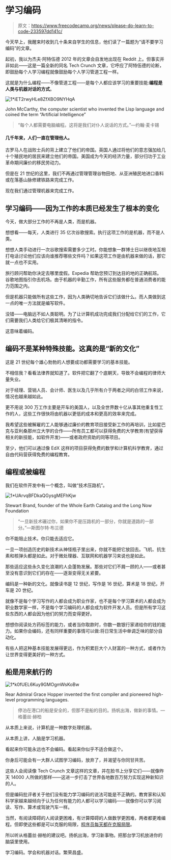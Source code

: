# 学习编码

> 原文：<https://www.freecodecamp.org/news/please-do-learn-to-code-233597dd141c/>

今天早上，我醒来时收到几十条来自学生的信息，他们读了一篇题为“请不要学习编码”的文章。

起初，我以为杰夫·阿特伍德 2012 年的文章会自发地出现在 Reddit 上。但事实并非如此——这是一篇全新的同名 Tech Crunch 文章，它呼应了阿特伍德的论断，即鼓励每个人学习编程就像鼓励每个人学习管道工程一样。

这就是为什么编程——不像管道工程——是每个人都应该学习的重要技能:**编程是人类与机器对话的方式**。

![1*iET2rwyHLe8ZfXBO9NYHqA](img/05b1c28ab6690de91e19e86d9a5cdfe4.png)

John McCarthy, the computer scientist who invented the Lisp language and coined the term “Artificial Intelligence”

> “每个人都需要电脑编程。这将是我们对仆人说话的方式。”—约翰·麦卡锡

#### 几千年来，人们一直在管理他人。

古罗马人在战败士兵的背上建立了他们的帝国。英国人通过将他们的意志强加给几十个殖民地的居民来建立他们的帝国。美国成为今天的经济力量，部分归功于工业革命期间廉价的移民劳动力。

但是在 21 世纪的这里，我们不再通过管理管理谷物田地、从亚洲殖民地进口香料或在落基山脉修建铁路来完成工作。

现在我们通过管理机器来完成工作。

## 学习编码——因为工作的本质已经发生了根本的变化

今天，做大部分工作的不再是人类，而是机器。

想想看——每天，人类进行 35 亿次谷歌搜索。执行这项工作的是机器，而不是人类。

想想人类手动进行一次谷歌搜索需要多少工时。你能想象一群博士日以继夜地互相打电话讨论他们应该向谁推荐哪些文件吗？如果这项工作是由机器来做的话，那它就一点也不实用。

旅行顾问帮助你决定去哪里度假。Expedia 帮助您预订到达目的地的正确航班。谷歌地图指引你去机场。由于机器的辛勤工作，所有这些服务都在普通消费者的能力范围之内。

但是机器只能做所有这些工作，因为人类确切地告诉它们该做什么。而人类做到这一点的唯一方法就是编写软件。

没错——电脑远不如人类聪明。为了让计算机成功完成我们分配给它们的工作，它们需要我们人类给它们极其清晰的指令。

这意味着编码。

## 编码不是某种特殊技能。这真的是“新的文化”

这是 21 世纪每个雄心勃勃的人想要成功都需要学习的基本技能。

不相信我？看看法律界就知道了。软件把它翻了个底朝天，导致不会编程的律师大量失业。

对于经理、营销人员、会计师、医生以及几乎所有介于两者之间的白领工作来说，情况也越来越如此。

更不用说 300 万工作主要是开车的美国人，以及全世界数十亿从事其他重复性工作的人，这些工作很快将由机器以更低的成本和更高的效率来完成。

我希望这些被解雇的工人能够通过廉价的教育项目接受新工作的再培训，比如星巴克与亚利桑那州立大学的合作——所有员工都可以获得免费的大学教育(有望获得相关的新技能，如软件开发)——或者政府资助的同等项目。

至少，他们可以通过像 EdX 这样的项目获得免费的数学和计算机科学教育，通过自由代码营获得免费的编程教育。

## 编程或被编程

我们在软件开发中有一个概念，叫做“技术压路机”。

![1*UArvqBFDkaQGysgMEFhKjw](img/72b2f82cfc216fe3bfff655ce549f039.png)

Stewart Brand, founder of the Whole Earth Catalog and the Long Now Foundation

> “一旦新技术碾过你，如果你不是压路机的一部分，你就是道路的一部分。”—斯图尔特·布兰德

你不能阻止技术。你只能去适应它。

一旦一项创造历史的新技术从神怪瓶子里出来，你就不能把它放回去。飞机、抗生素和核弹头都是如此。对于微处理器、互联网和机器学习来说也是如此。

那些适应这些永久变化浪潮的人会蓬勃发展。那些对它们不屑一顾的人——或者甚至没有意识到它们的存在——逐渐变得无关紧要。

编码是一种新的文化。就像读书是 12 世纪，写作是 16 世纪，算术是 18 世纪，开车是 20 世纪。

就像不是每个学习写作的人都会成为职业作家，也不是每个学习算术的人都会成为职业数学家一样，不是每个学习编码的人都会成为软件开发人员。但是所有学习这些东西的人都会因为他们的努力而变得更好。

想想你阅读处方药标签的能力，或者当你取款时，你数一数银行家递给你的钱的能力。如果你会编码，还有同样重要的事情可以做:将日常生活中单调乏味的部分自动化。

有些人把这种基本技能发展得更远，作为积累巨大个人财富的一种方式，或者作为让世界变得更美好的一种方式。

## 船是用来航行的

![1*k0fUEL6Kuy9GMOgmWsKoBw](img/713762a7bdc8e62b32d5b4f6aa4df4e3.png)

Rear Admiral Grace Hopper invented the first compiler and pioneered high-level programming languages.

> 停泊在港口的船是安全的，但那不是船的目的。扬帆出海，做新的事情。—格蕾丝·赫柏

从本质上来说，计算机是一种数字处理机器。

从本质上讲，人脑是学习机器。

看起来你可能永远也不会编码。看起来你似乎不适合做这个。

你身后可能会有一大群人试图学习编码，放弃了，并渴望与你同甘共苦。

这些人会阅读像 Tech Crunch 文章这样的文章，并在脸书上分享它们——就像昨天 14000 人所做的那样——这进一步打击了世界各地数百万努力实现这种新知识的人。

但是编码批评者关于他们没有能力学习编码的说法可能是不正确的。教育家和认知科学家越来越倾向于认为任何有能力的人都可以学习编码——就像你可以学习阅读、写作、算术或驾驶汽车一样。

当然，有阅读障碍的人阅读更困难，有计算障碍的人做数学更困难，两者都更难编程。但即使这些都是可以克服的局限，[程序员每天都在克服局限](https://www.quora.com/Can-anyone-learn-how-to-code/answer/Quincy-Larson)。

所以听从格蕾丝·赫柏的建议吧。扬帆出海，学习新事物。把那台学习机放进你的脑袋里使用。

学习编码。学会和机器对话。繁荣昌盛。
